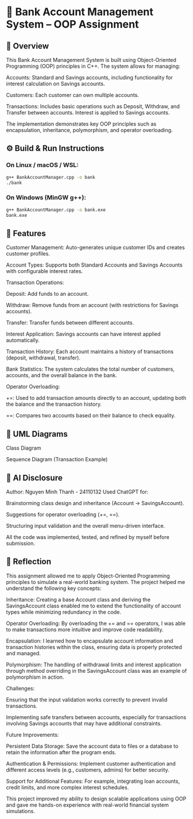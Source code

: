 # 🏦 Bank Account Management System – OOP Assignment
## 📌 Overview

This Bank Account Management System is built using Object-Oriented Programming (OOP) principles in C++. The system allows for managing:

Accounts: Standard and Savings accounts, including functionality for interest calculation on Savings accounts.

Customers: Each customer can own multiple accounts.

Transactions: Includes basic operations such as Deposit, Withdraw, and Transfer between accounts. Interest is applied to Savings accounts.

The implementation demonstrates key OOP principles such as encapsulation, inheritance, polymorphism, and operator overloading.

## ⚙️ Build & Run Instructions
### On Linux / macOS / WSL:
``` bash
g++ BankAccountManager.cpp -o bank
./bank
```

### On Windows (MinGW g++):
```bash
g++ BankAccountManager.cpp -o bank.exe
bank.exe
```
## 🧩 Features

Customer Management: Auto-generates unique customer IDs and creates customer profiles.

Account Types: Supports both Standard Accounts and Savings Accounts with configurable interest rates.

Transaction Operations:

Deposit: Add funds to an account.

Withdraw: Remove funds from an account (with restrictions for Savings accounts).

Transfer: Transfer funds between different accounts.

Interest Application: Savings accounts can have interest applied automatically.

Transaction History: Each account maintains a history of transactions (deposit, withdrawal, transfer).

Bank Statistics: The system calculates the total number of customers, accounts, and the overall balance in the bank.

Operator Overloading:

+=: Used to add transaction amounts directly to an account, updating both the balance and the transaction history.

==: Compares two accounts based on their balance to check equality.

## 📐 UML Diagrams
Class Diagram

Sequence Diagram (Transaction Example)

## 🤖 AI Disclosure

Author: Nguyen Minh Thanh - 24110132
Used ChatGPT for:

Brainstorming class design and inheritance (Account → SavingsAccount).

Suggestions for operator overloading (+=, ==).

Structuring input validation and the overall menu-driven interface.

All the code was implemented, tested, and refined by myself before submission.

## 📝 Reflection

This assignment allowed me to apply Object-Oriented Programming principles to simulate a real-world banking system. The project helped me understand the following key concepts:

Inheritance: Creating a base Account class and deriving the SavingsAccount class enabled me to extend the functionality of account types while minimizing redundancy in the code.

Operator Overloading: By overloading the += and == operators, I was able to make transactions more intuitive and improve code readability.

Encapsulation: I learned how to encapsulate account information and transaction histories within the class, ensuring data is properly protected and managed.

Polymorphism: The handling of withdrawal limits and interest application through method overriding in the SavingsAccount class was an example of polymorphism in action.

Challenges:

Ensuring that the input validation works correctly to prevent invalid transactions.

Implementing safe transfers between accounts, especially for transactions involving Savings accounts that may have additional constraints.

Future Improvements:

Persistent Data Storage: Save the account data to files or a database to retain the information after the program ends.

Authentication & Permissions: Implement customer authentication and different access levels (e.g., customers, admins) for better security.

Support for Additional Features: For example, integrating loan accounts, credit limits, and more complex interest schedules.

This project improved my ability to design scalable applications using OOP and gave me hands-on experience with real-world financial system simulations.



